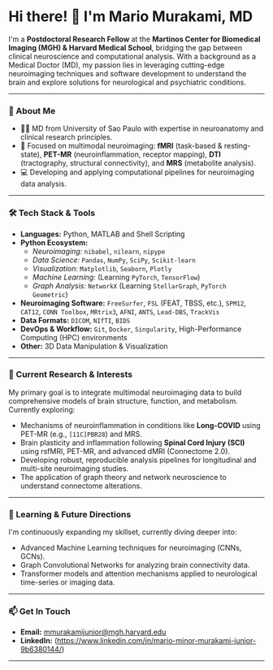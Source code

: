 # Hi there! 👋 I'm Mario Murakami, MD

I'm a **Postdoctoral Research Fellow** at the **Martinos Center for Biomedical Imaging (MGH) & Harvard Medical School**, bridging the gap between clinical neuroscience and computational analysis. With a background as a Medical Doctor (MD), my passion lies in leveraging cutting-edge neuroimaging techniques and software development to understand the brain and explore solutions for neurological and psychiatric conditions.

---

### 🧠 About Me

* 👨‍⚕️ MD from University of Sao Paulo with expertise in neuroanatomy and clinical research principles.
* 🔬 Focused on multimodal neuroimaging: **fMRI** (task-based & resting-state), **PET-MR** (neuroinflammation, receptor mapping), **DTI** (tractography, structural connectivity), and **MRS** (metabolite analysis).
* 💻 Developing and applying computational pipelines for neuroimaging data analysis.

---

### 🛠️ Tech Stack & Tools

* **Languages:** Python, MATLAB and Shell Scripting
* **Python Ecosystem:**
    * *Neuroimaging:* `nibabel`, `nilearn`, `nipype`
    * *Data Science:* `Pandas`, `NumPy`, `SciPy`, `Scikit-learn`
    * *Visualization:* `Matplotlib`, `Seaborn`, `Plotly`
    * *Machine Learning:* (Learning `PyTorch`, `TensorFlow`)
    * *Graph Analysis:* `NetworkX` (Learning `StellarGraph`, `PyTorch Geometric`)
* **Neuroimaging Software:** `FreeSurfer`, `FSL` (FEAT, TBSS, etc.), `SPM12`, `CAT12`, `CONN Toolbox`, `MRtrix3`, `AFNI`, `ANTS`,  `Lead-DBS`, `TrackVis`
* **Data Formats:** `DICOM`, `NIfTI`, `BIDS`
* **DevOps & Workflow:** `Git`, `Docker`, `Singularity`, High-Performance Computing (HPC) environments
* **Other:** 3D Data Manipulation & Visualization

---

### 🔭 Current Research & Interests

My primary goal is to integrate multimodal neuroimaging data to build comprehensive models of brain structure, function, and metabolism. Currently exploring:

* Mechanisms of neuroinflammation in conditions like **Long-COVID** using PET-MR (e.g., `[11C]PBR28`) and MRS.
* Brain plasticity and inflammation following **Spinal Cord Injury (SCI)** using rsfMRI, PET-MR, and advanced dMRI (Connectome 2.0).
* Developing robust, reproducible analysis pipelines for longitudinal and multi-site neuroimaging studies.
* The application of graph theory and network neuroscience to understand connectome alterations.

---

### 🌱 Learning & Future Directions

I'm continuously expanding my skillset, currently diving deeper into:

* Advanced Machine Learning techniques for neuroimaging (CNNs, GCNs).
* Graph Convolutional Networks for analyzing brain connectivity data.
* Transformer models and attention mechanisms applied to neurological time-series or imaging data.

---

### 📫 Get In Touch

* **Email:** mmurakamijunior@mgh.harvard.edu
* **LinkedIn:** (https://www.linkedin.com/in/mario-minor-murakami-junior-9b6380144/)

---
